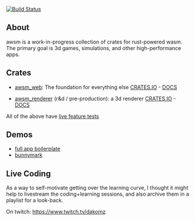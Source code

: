 [![Build Status](https://travis-ci.org/dakom/awsm.svg?branch=master)](https://travis-ci.org/dakom/awsm)

## About

awsm is a work-in-progress collection of crates for rust-powered wasm. The primary goal is 3d games, simulations, and other high-performance apps.

## Crates 

* [awsm_web](crates/web): The foundation for everything else
[CRATES.IO](https://crates.io/crates/awsm_web) - [DOCS](https://docs.rs/awsm_web)


* [awsm_renderer](crates/renderer) (r&d / pre-production):  a 3d renderer 
[CRATES.IO](https://crates.io/crates/awsm_renderer) - [DOCS](https://docs.rs/awsm_renderer)

All of the above have [live feature tests](https://awsm.netlify.com/)

## Demos

* [full app boilerplate](https://github.com/dakom/wasm-app-boilerplate)
* [bunnymark](https://dakom.github.io/rust-bunnymark/)

## Live Coding 

As a way to self-motivate getting over the learning curve, I thought it might help to livestream the coding+learning sessions, and also archive them in a playlist for a look-back.

On twitch: https://www.twitch.tv/dakomz
